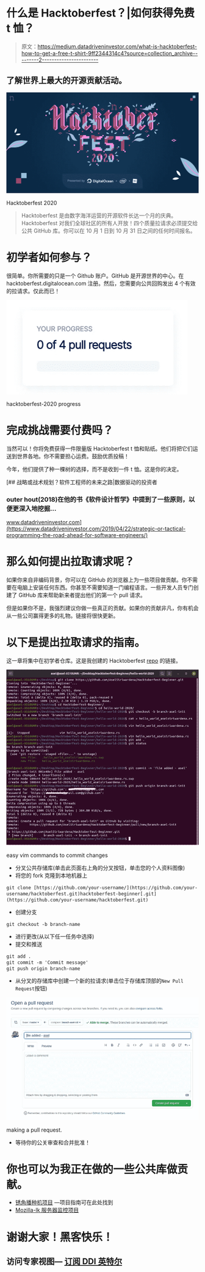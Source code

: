 # 什么是 Hacktoberfest？|如何获得免费 t 恤？

> 原文：<https://medium.datadriveninvestor.com/what-is-hacktoberfest-how-to-get-a-free-t-shirt-9ff2344314c4?source=collection_archive---------2----------------------->

## 了解世界上最大的开源贡献活动。

![](img/d54ef59ce4926fe5f523dc49cf99b5ed.png)

Hacktoberfest 2020

> Hacktoberfest 是由数字海洋运营的开源软件长达一个月的庆典。Hacktoberfest 对我们全球社区的所有人开放！四个质量拉请求必须提交给公共 GitHub 库。你可以在 10 月 1 日到 10 月 31 日之间的任何时间报名。

# **初学者如何参与？**

很简单。你所需要的只是一个 Github 账户。GitHub 是开源世界的中心。在 hacktoberfest.digitalocean.com 注册。然后，您需要向公共回购发出 4 个有效的拉请求。仅此而已！

![](img/6b569d4432f0cd345dfba00fe0c4bf74.png)

hacktoberfest-2020 progress

# 完成挑战需要付费吗？

当然可以！你将免费获得一件限量版 Hacktoberfest t 恤和贴纸。他们将把它们运送到世界各地。你不需要担心运费。鼓励优质投稿！

今年，他们提供了种一棵树的选择，而不是收到一件 t 恤。这是你的决定。

[](https://www.datadriveninvestor.com/2019/04/22/strategic-or-tactical-programming-the-road-ahead-for-software-engineers/) [## 战略或战术规划？软件工程师的未来之路|数据驱动的投资者

### outer hout(2018)在他的书《软件设计哲学》中提到了一些原则，以便更深入地挖掘…

www.datadriveninvestor.com](https://www.datadriveninvestor.com/2019/04/22/strategic-or-tactical-programming-the-road-ahead-for-software-engineers/) 

# 那么如何提出拉取请求呢？

如果你来自非编码背景，你可以在 GitHub 的浏览器上为一些项目做贡献。你不需要在电脑上安装任何东西。你甚至不需要知道一门编程语言。一些开发人员专门创建了 GitHub 库来帮助新来者提出他们的第一个 pull 请求。

但是如果你不是，我强烈建议你做一些真正的贡献。如果你的贡献非凡，你有机会从一些公司赢得更多的礼物。链接将很快更新。

# 以下是提出拉取请求的指南。

这一章将集中在初学者仓库。这是我创建的 Hacktoberfest [repo](https://github.com/AselSiriwardena/hacktoberfest-beginner) 的链接。

![](img/610369721fc01dd14678771652789030.png)

easy vim commands to commit changes

*   分叉公共存储库(单击此页面右上角的分叉按钮，单击您的个人资料图像)
*   将您的 fork 克隆到本地机器上

```
git clone [https://github.com/your-username/](https://github.com/your-username/hacktoberfest.git)hacktoberfest-beginner[.git](https://github.com/your-username/hacktoberfest.git)
```

*   创建分支

```
git checkout -b branch-name
```

*   进行更改(从以下任一任务中选择)
*   提交和推送

```
git add .
git commit -m 'Commit message'
git push origin branch-name 
```

*   从分叉的存储库中创建一个新的拉请求(单击位于存储库顶部的`New Pull Request`按钮)

![](img/25305a3d43572e55ee5165d7d5de112d.png)

making a pull request.

*   等待你的公关审查和合并批准！

# 你也可以为我正在做的一些公共库做贡献。

*   [锈角播种机项目](https://github.com/AselSiriwardena/rust-rocket-angular-seed) —项目指南可在此处找到
*   [Mozilla-lk 服务器监控项目](https://github.com/Mozilla-lk/griffin)

# 谢谢大家！黑客快乐！

## 访问专家视图— [订阅 DDI 英特尔](https://datadriveninvestor.com/ddi-intel)